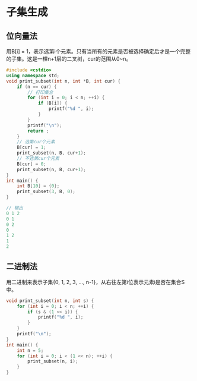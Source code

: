 # 子集生成

## 位向量法

用B[i] = 1，表示选第i个元素。只有当所有的元素是否被选择确定后才是一个完整的子集。这是一棵n+1层的二叉树，cur的范围从0~n。

```cpp
#include <cstdio>
using namespace std;
void print_subset(int n, int *B, int cur) {
	if (n == cur) {
		// 打印集合
		for (int i = 0; i < n; ++i) {
			if (B[i]) {
				printf("%d ", i);
			}
		}
		printf("\n");
		return ;
	}
	// 选第cur个元素
	B[cur] = 1;
	print_subset(n, B, cur+1);
	// 不选第cur个元素
	B[cur] = 0; 
	print_subset(n, B, cur+1);
}
int main() {
	int B[10] = {0};
	print_subset(3, B, 0);
}

// 输出
0 1 2 
0 1 
0 2 
0 
1 2 
1 
2 
```

## 二进制法

用二进制来表示子集{0, 1, 2, 3, ..., n-1}，从右往左第i位表示元素i是否在集合S中。

```cpp
void print_subset(int n, int s) {
	for (int i = 0; i < n; ++i) {
		if (s & (1 << i)) {
			printf("%d ", i);
		}
	}
	printf("\n");
}
int main() {
	int n = 5;
	for (int i = 0; i < (1 << n); ++i) {
		print_subset(n, i);
	}
}
```

